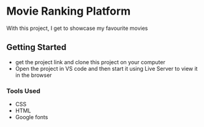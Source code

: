 # Movie Ranking Platform
With this project, I get to showcase my favourite movies

## Getting Started
- get the project link and clone this project on your computer
- Open the project in VS code and then start it using Live Server to view it in the browser

### Tools Used
- CSS
- HTML
- Google fonts